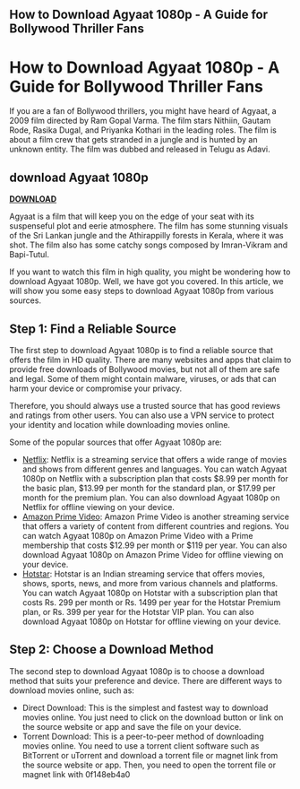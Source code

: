 ## How to Download Agyaat 1080p - A Guide for Bollywood Thriller Fans

  
# How to Download Agyaat 1080p - A Guide for Bollywood Thriller Fans
 
If you are a fan of Bollywood thrillers, you might have heard of Agyaat, a 2009 film directed by Ram Gopal Varma. The film stars Nithiin, Gautam Rode, Rasika Dugal, and Priyanka Kothari in the leading roles. The film is about a film crew that gets stranded in a jungle and is hunted by an unknown entity. The film was dubbed and released in Telugu as Adavi.
 
## download Agyaat 1080p


[**DOWNLOAD**](https://www.google.com/url?q=https%3A%2F%2Fbyltly.com%2F2tKBp7&sa=D&sntz=1&usg=AOvVaw0pqseHDbaw4JZYVZJxpApp)

 
Agyaat is a film that will keep you on the edge of your seat with its suspenseful plot and eerie atmosphere. The film has some stunning visuals of the Sri Lankan jungle and the Athirappilly forests in Kerala, where it was shot. The film also has some catchy songs composed by Imran-Vikram and Bapi-Tutul.
 
If you want to watch this film in high quality, you might be wondering how to download Agyaat 1080p. Well, we have got you covered. In this article, we will show you some easy steps to download Agyaat 1080p from various sources.
 
## Step 1: Find a Reliable Source
 
The first step to download Agyaat 1080p is to find a reliable source that offers the film in HD quality. There are many websites and apps that claim to provide free downloads of Bollywood movies, but not all of them are safe and legal. Some of them might contain malware, viruses, or ads that can harm your device or compromise your privacy.
 
Therefore, you should always use a trusted source that has good reviews and ratings from other users. You can also use a VPN service to protect your identity and location while downloading movies online.
 
Some of the popular sources that offer Agyaat 1080p are:
 
- [Netflix](https://www.netflix.com/in/title/70121532): Netflix is a streaming service that offers a wide range of movies and shows from different genres and languages. You can watch Agyaat 1080p on Netflix with a subscription plan that costs $8.99 per month for the basic plan, $13.99 per month for the standard plan, or $17.99 per month for the premium plan. You can also download Agyaat 1080p on Netflix for offline viewing on your device.
- [Amazon Prime Video](https://www.amazon.com/Agyaat-Nitin/dp/B07QYH7JZC): Amazon Prime Video is another streaming service that offers a variety of content from different countries and regions. You can watch Agyaat 1080p on Amazon Prime Video with a Prime membership that costs $12.99 per month or $119 per year. You can also download Agyaat 1080p on Amazon Prime Video for offline viewing on your device.
- [Hotstar](https://www.hotstar.com/in/movies/agyaat/1000101533/watch): Hotstar is an Indian streaming service that offers movies, shows, sports, news, and more from various channels and platforms. You can watch Agyaat 1080p on Hotstar with a subscription plan that costs Rs. 299 per month or Rs. 1499 per year for the Hotstar Premium plan, or Rs. 399 per year for the Hotstar VIP plan. You can also download Agyaat 1080p on Hotstar for offline viewing on your device.

## Step 2: Choose a Download Method
 
The second step to download Agyaat 1080p is to choose a download method that suits your preference and device. There are different ways to download movies online, such as:

- Direct Download: This is the simplest and fastest way to download movies online. You just need to click on the download button or link on the source website or app and save the file on your device.
- Torrent Download: This is a peer-to-peer method of downloading movies online. You need to use a torrent client software such as BitTorrent or uTorrent and download a torrent file or magnet link from the source website or app. Then, you need to open the torrent file or magnet link with 0f148eb4a0
